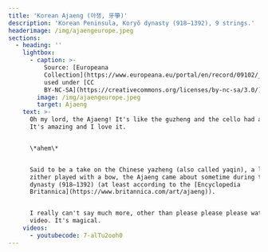 ```yaml
---
title: 'Korean Ajaeng (아쟁, 牙箏)'
description: 'Korean Peninsula, Koryŏ dynasty (918–1392), 9 strings.'
headerimage: /img/ajaengeurope.jpeg
sections:
  - heading: ''
    lightbox:
      - caption: >-
          Source: [Europeana
          Collection](https://www.europeana.eu/portal/en/record/09102/_RMAH_134008_NL.html),
          used under [CC
          BY-NC-SA](https://creativecommons.org/licenses/by-nc-sa/3.0/)
        image: /img/ajaengeurope.jpeg
        target: Ajaeng
    text: >-
      Oh my lord, the Ajaeng! It's like the guzheng and the cello had a baby.
      It's amazing and I love it.


      \*ahem\*


      Said to be a take on the Chinese yazheng (also called yaqin), a long board
      zither played with a bow, the Ajaeng came about sometime during the Koryŏ
      dynasty (918–1392) (at least according to the [Encyclopedia
      Britannica](https://www.britannica.com/art/ajaeng)).


      I really can't say much more, other than please please please watch this
      video. It's magical.
    videos:
      - youtubecode: 7-alTu2ooh0
---
```


